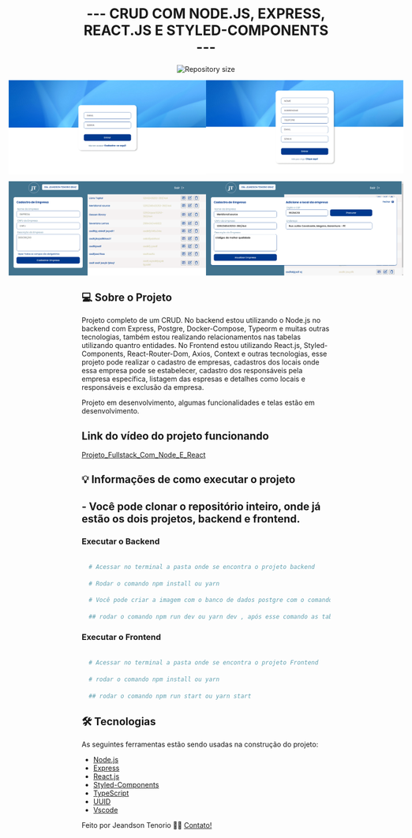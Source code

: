 <h1 align="center">
   --- CRUD COM NODE.JS, EXPRESS, REACT.JS E STYLED-COMPONENTS ---
</h1>

<p align="center">
  <img alt="Repository size" src="https://img.shields.io/static/v1?label=Last%20commit&message=January&color=yellowgreen&style=for-the-badge&logo=Slack">
</p>

<p align="center" style="display: flex; align-items: flex-start; justify-content: center;">
  <img alt="PROJECT" title="#PROJECT" src="https://raw.githubusercontent.com/jeandsontb/Desafio-Crud-Node-React/main/screens/hublocal02.png" width="400px">
  <img alt="PROJECT" title="#PROJECT" src="https://raw.githubusercontent.com/jeandsontb/Desafio-Crud-Node-React/main/screens/hublocal03.png" width="400px">
</p>

<p align="center" style="display: flex; align-items: flex-start; justify-content: center;">
  <img alt="PROJECT" title="#PROJECT" src="https://raw.githubusercontent.com/jeandsontb/Desafio-Crud-Node-React/main/screens/hublocal.png" width="400px">
  <img alt="PROJECT" title="#PROJECT" src="https://raw.githubusercontent.com/jeandsontb/Desafio-Crud-Node-React/main/screens/hublocal1.png" width="400px">
</p>

## 💻 Sobre o Projeto

Projeto completo de um CRUD. No backend estou utilizando o Node.js no backend com Express, Postgre, Docker-Compose, Typeorm e muitas outras tecnologias, também estou realizando relacionamentos nas tabelas utilizando quantro entidades. No Frontend estou utilizando React.js, Styled-Components, React-Router-Dom, Axios, Context e outras tecnologias, esse projeto pode realizar o cadastro de empresas, cadastros dos locais onde essa empresa pode se estabelecer, cadastro dos responsáveis pela empresa específica, listagem das espresas e detalhes como locais e responsáveis e exclusão da empresa.

Projeto em desenvolvimento, algumas funcionalidades e telas estão em desenvolvimento.

## Link do vídeo do projeto funcionando

[Projeto_Fullstack_Com_Node_E_React](https://www.loom.com/share/bce09dde63634551b462e73ac9bdbf9d) 

## 💡 Informações de como executar o projeto

  ## - Você pode clonar o repositório inteiro, onde já estão os dois projetos, backend e frontend.

  ### Executar o Backend

```bash

  # Acessar no terminal a pasta onde se encontra o projeto backend

  # Rodar o comando npm install ou yarn

  # Você pode criar a imagem com o banco de dados postgre com o comando sudo docker-compose up

  ## rodar o comando npm run dev ou yarn dev , após esse comando as tabelas já serão criadas automaticamente.
```

  ### Executar o Frontend

```bash
  
  # Acessar no terminal a pasta onde se encontra o projeto Frontend

  # rodar o comando npm install ou yarn

  ## rodar o comando npm run start ou yarn start

```

## 🛠 Tecnologias

As seguintes ferramentas estão sendo usadas na construção do projeto:


- [Node.js][node]
- [Express][express]
- [React.js][react]
- [Styled-Components][styled]
- [TypeScript][typescript]
- [UUID][uuid]
- [Vscode][vscode]

Feito por Jeandson Tenorio 👋🏽 [Contato!](https://www.linkedin.com/in/jeandson/)

[uuid]:https://www.npmjs.com/package/uuid
[react]: https://pt-br.reactjs.org/
[styled]: https://styled-components.com/
[nodejs]: https://nodejs.org/
[express]: https://expressjs.com/pt-br/
[typescript]: https://www.typescriptlang.org/
[Vscode]: https://code.visualstudio.com/
[node]:https://nodejs.org/en/